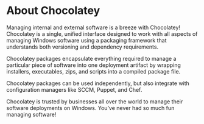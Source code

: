 # About Chocolatey

Managing internal and external software is a breeze with Chocolatey! Chocolatey is a single, unified interface designed to work with all aspects of managing Windows software using a packaging framework that understands both versioning and dependency requirements.

Chocolatey packages encapsulate everything required to manage a particular piece of software into one deployment artifact by wrapping installers, executables, zips, and scripts into a compiled package file.

Chocolatey packages can be used independently, but also integrate with configuration managers like SCCM, Puppet, and Chef.

Chocolatey is trusted by businesses all over the world to manage their software deployments on Windows. You’ve never had so much fun managing software!
